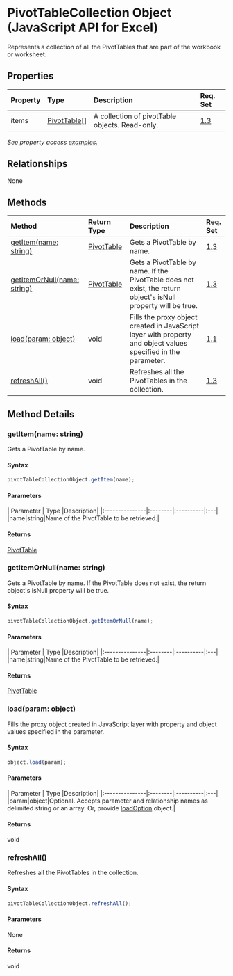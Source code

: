 # PivotTableCollection Object (JavaScript API for Excel)

Represents a collection of all the PivotTables that are part of the workbook or worksheet.

## Properties

| Property	   | Type	|Description| Req. Set|
|:---------------|:--------|:----------|:----|
|items|[PivotTable[]](pivottable.md)|A collection of pivotTable objects. Read-only.|[1.3](../excel-requirement.md)|

_See property access [examples.](#property-access-examples)_

## Relationships
None


## Methods

| Method		   | Return Type	|Description| Req. Set|
|:---------------|:--------|:----------|:----|
|[getItem(name: string)](#getitemname-string)|[PivotTable](pivottable.md)|Gets a PivotTable by name.|[1.3](../reqset/excel-requirement.md)|
|[getItemOrNull(name: string)](#getitemornullname-string)|[PivotTable](pivottable.md)|Gets a PivotTable by name. If the PivotTable does not exist, the return object's isNull property will be true.|[1.3](../reqset/excel-requirement.md)|
|[load(param: object)](#loadparam-object)|void|Fills the proxy object created in JavaScript layer with property and object values specified in the parameter.|[1.1](../reqset/excel-requirement.md)|
|[refreshAll()](#refreshall)|void|Refreshes all the PivotTables in the collection.|[1.3](../reqset/excel-requirement.md)|

## Method Details


### getItem(name: string)
Gets a PivotTable by name.

#### Syntax
```js
pivotTableCollectionObject.getItem(name);
```

#### Parameters
| Parameter	   | Type	|Description|
|:---------------|:--------|:----------|:---|
|name|string|Name of the PivotTable to be retrieved.|

#### Returns
[PivotTable](pivottable.md)

### getItemOrNull(name: string)
Gets a PivotTable by name. If the PivotTable does not exist, the return object's isNull property will be true.

#### Syntax
```js
pivotTableCollectionObject.getItemOrNull(name);
```

#### Parameters
| Parameter	   | Type	|Description|
|:---------------|:--------|:----------|:---|
|name|string|Name of the PivotTable to be retrieved.|

#### Returns
[PivotTable](pivottable.md)

### load(param: object)
Fills the proxy object created in JavaScript layer with property and object values specified in the parameter.

#### Syntax
```js
object.load(param);
```

#### Parameters
| Parameter	   | Type	|Description|
|:---------------|:--------|:----------|:---|
|param|object|Optional. Accepts parameter and relationship names as delimited string or an array. Or, provide [loadOption](loadoption.md) object.|

#### Returns
void

### refreshAll()
Refreshes all the PivotTables in the collection.

#### Syntax
```js
pivotTableCollectionObject.refreshAll();
```

#### Parameters
None

#### Returns
void
